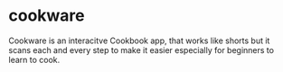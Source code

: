 # cookware
Cookware is an interacitve Cookbook app, that works like shorts but it scans each and every step to make it easier especially for beginners to learn to cook. 
